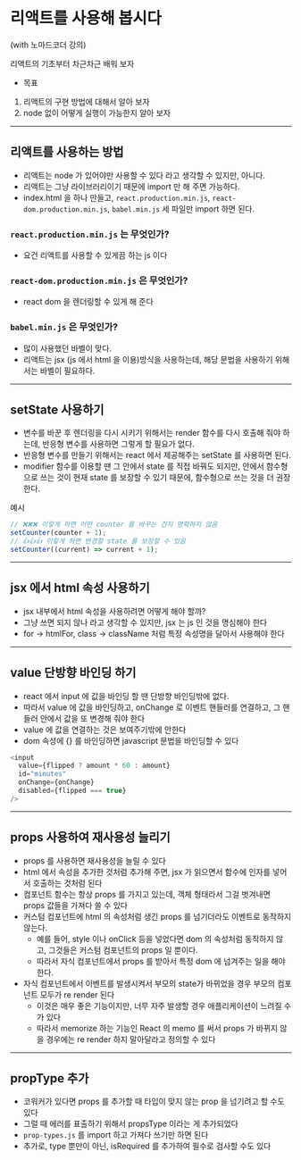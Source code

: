 # 리액트를 사용해 봅시다

(with 노마드코더 강의)

리액트의 기초부터 차근차근 배워 보자

- 목표

1. 리액트의 구현 방법에 대해서 알아 보자
2. node 없이 어떻게 실행이 가능한지 알아 보자

---

## 리액트를 사용하는 방법

- 리액트는 node 가 있어야만 사용할 수 있다 라고 생각할 수 있지만, 아니다.
- 리액트는 그냥 라이브러리이기 때문에 import 만 해 주면 가능하다.
- index.html 을 하나 만들고, `react.production.min.js`, `react-dom.production.min.js`, `babel.min.js` 세 파일만 import 하면 된다.

### `react.production.min.js` 는 무엇인가?

- 요건 리액트를 사용할 수 있게끔 하는 js 이다

### `react-dom.production.min.js` 은 무엇인가?

- react dom 을 렌더링할 수 있게 해 준다

### `babel.min.js` 은 무엇인가?

- 많이 사용했던 바벨이 맞다.
- 리액트는 jsx (js 에서 html 을 이용)방식을 사용하는데, 해당 문법을 사용하기 위해서는 바벨이 필요하다.

---

## setState 사용하기

- 변수를 바꾼 후 렌더링을 다시 시키기 위해서는 render 함수를 다시 호출해 줘야 하는데, 반응형 변수를 사용하면 그렇게 할 필요가 없다.
- 반응형 변수를 만들기 위해서는 react 에서 제공해주는 setState 를 사용하면 된다.
- modifier 함수를 이용할 땐 그 안에서 state 를 직접 바꿔도 되지만, 안에서 함수형으로 쓰는 것이 현재 state 를 보장할 수 있기 때문에, 함수형으로 쓰는 것을 더 권장한다.

예시

```javascript
// ❌❌❌ 이렇게 하면 어떤 counter 를 바꾸는 건지 명확하지 않음
setCounter(counter + 1);
// 👍👍👍 이렇게 하면 변경할 state 를 보장할 수 있음
setCounter((current) => current + 1);
```

---

## jsx 에서 html 속성 사용하기

- jsx 내부에서 html 속성을 사용하려면 어떻게 해야 할까?
- 그냥 쓰면 되지 않나 라고 생각할 수 있지만, jsx 는 js 인 것을 명심해야 한다
- for -> htmlFor, class -> className 처럼 특정 속성명을 달아서 사용해야 한다

---

## value 단방향 바인딩 하기

- react 에서 input 에 값을 바인딩 할 땐 단방향 바인딩밖에 없다.
- 따라서 value 에 값을 바인딩하고, onChange 로 이벤트 핸들러를 연결하고, 그 핸들러 안에서 값을 또 변경해 줘야 한다
- value 에 값을 연결하는 것은 보여주기밖에 안한다
- dom 속성에 {} 를 바인딩하면 javascript 문법을 바인딩할 수 있다

```javascript
<input
  value={flipped ? amount * 60 : amount}
  id="minutes"
  onChange={onChange}
  disabled={flipped === true}
/>
```

---

## props 사용하여 재사용성 늘리기

- props 를 사용하면 재사용성을 늘릴 수 있다
- html 에서 속성을 추가한 것처럼 추가해 주면, jsx 가 읽으면서 함수에 인자를 넣어서 호출하는 것처럼 된다
- 컴포넌트 함수는 항상 props 를 가지고 있는데, 객체 형태라서 그걸 벗겨내면 props 값들을 가져다 쓸 수 있다
- 커스텀 컴포넌트에 html 의 속성처럼 생긴 props 를 넘기더라도 이벤트로 동작하지 않는다.
  - 예를 들어, style 이나 onClick 등을 넣었다면 dom 의 속성처럼 동작하지 않고, 그것들은 커스텀 컴포넌트의 props 일 뿐이다.
  - 따라서 자식 컴포넌트에서 props 를 받아서 특정 dom 에 넘겨주는 일을 해야 한다.
- 자식 컴포넌트에서 이벤트를 발생시켜서 부모의 state가 바뀌었을 경우 부모의 컴포넌트 모두가 re render 된다
  - 이것은 매우 좋은 기능이지만, 너무 자주 발생할 경우 애플리케이션이 느려질 수가 있다
  - 따라서 memorize 하는 기능인 React 의 memo 를 써서 props 가 바뀌지 않을 경우에는 re render 하지 말아달라고 정의할 수 있다

---

## propType 추가

- 코워커가 있다면 props 를 추가할 때 타입이 맞지 않는 prop 을 넘기려고 할 수도 있다
- 그럴 때 에러를 표출하기 위해서 propsType 이라는 게 추가되었다
- `prop-types.js` 를 import 하고 가져다 쓰기만 하면 된다
- 추가로, type 뿐만이 아닌, isRequired 를 추가하여 필수로 검사할 수도 있다
